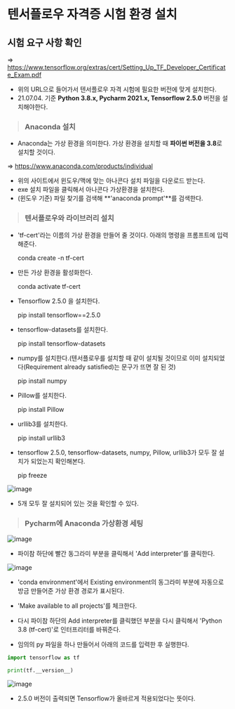 # 텐서플로우 자격증 시험 환경 설치

## 시험 요구 사항 확인

=> https://www.tensorflow.org/extras/cert/Setting_Up_TF_Developer_Certificate_Exam.pdf

+ 위의 URL으로 들어가서 텐서플로우 자격 시험에 필요한 버전에 맞게 설치한다.
+ 21.07.04. 기준 **Python 3.8.x, Pycharm 2021.x, Tensorflow 2.5.0** 버전을 설치해야한다.

> <h3>Anaconda 설치
 
+ Anaconda는 가상 환경을 의미한다. 가상 환경을 설치할 때 **파이썬 버전을 3.8**로 설치할 것이다.

=> https://www.anaconda.com/products/individual

+ 위의 사이트에서 윈도우/맥에 맞는 아나콘다 설치 파일을 다운로드 받는다.
+ exe 설치 파일을 클릭해서 아나콘다 가상환경을 설치한다.
+ (윈도우 기준) 파일 찾기를 검색해 **'anaconda prompt'**를 검색한다.

> <h3>텐서플로우와 라이브러리 설치

+ 'tf-cert'라는 이름의 가상 환경을 만들어 줄 것이다. 아래의 명령을 프롬프트에 입력해준다.

  conda create -n tf-cert

+ 만든 가상 환경을 활성화한다.
  
  conda activate tf-cert

+ Tensorflow 2.5.0 을 설치한다.
  
  pip install tensorflow==2.5.0
  
+ tensorflow-datasets를 설치한다.
  
  pip install tensorflow-datasets
  
+ numpy를 설치한다.(텐서플로우를 설치할 때 같이 설치될 것이므로 이미 설치되었다(Requirement already satisfied)는 문구가 뜨면 잘 된 것)
  
  pip install numpy
  
+ Pillow를 설치한다.
  
  pip install Pillow
  
+ urllib3를 설치한다.
  
  pip install urllib3
  
+ tensorflow 2.5.0, tensorflow-datasets, numpy, Pillow, urllib3가 모두 잘 설치가 되었는지 확인해본다.
  
  pip freeze
  
![image](https://user-images.githubusercontent.com/43658658/124373188-1bee3580-dccb-11eb-895c-765113dfe5af.png)

+ 5개 모두 잘 설치되어 있는 것을 확인할 수 있다.
  
> <h3>Pycharm에 Anaconda 가상환경 세팅
  
![image](https://user-images.githubusercontent.com/43658658/124373240-8b642500-dccb-11eb-9491-bb998c03e925.png)

+ 파이참 하단에 빨간 동그라미 부분을 클릭해서 'Add interpreter'를 클릭한다.
  
![image](https://user-images.githubusercontent.com/43658658/124373284-fdd50500-dccb-11eb-909c-91184026a2c1.png)

+ 'conda environment'에서 Existing environment의 동그라미 부분에 자동으로 방금 만들어준 가상 환경 경로가 표시된다.
+ 'Make available to all projects'를 체크한다.

+ 다시 파이참 하단의 Add interpreter를 클릭했던 부분을 다시 클릭해서 'Python 3.8 (tf-cert)'로 인터프리터를 바꿔준다.

+ 임의의 py 파일을 하나 만들어서 아래의 코드를 입력한 후 실행한다.

``` python
import tensorflow as tf

print(tf.__version__)
```

![image](https://user-images.githubusercontent.com/43658658/124373313-4d1b3580-dccc-11eb-9d5d-4773ee8a1175.png)

+ 2.5.0 버전이 출력되면 Tensorflow가 올바르게 적용되었다는 뜻이다.
